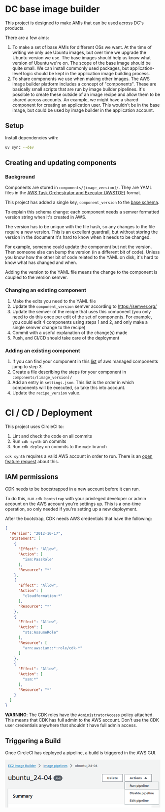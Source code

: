 # DC base image builder

This project is designed to make AMIs that can be used across DC's products.

There are a few aims:

1. To make a set of base AMIs for different OSs we want. At the time of 
   writing we only use Ubuntu images, but over time we upgrade the Ubuntu 
   version we use. The base images should help us know what version of 
   Ubuntu we're on. The scope of the 
   base image should be quite small. We can install commonly used packages, 
   but application-level logic should be kept in the application image 
   building process.
2. To share components we use when making other images. The AWS image 
   builder platform includes a concept of "components". These are basically 
   small scripts that are run by image builder pipelines. It's possible to 
   create these outside of an image recipe and allow them to be shared 
   across accounts. An example, we might have a shared component for 
   creating an application user. This wouldn't be in the base image, but 
   could be used by image builder in the application account. 

## Setup

Install dependencies with:

```bash
uv sync --dev
```

## Creating and updating components

### Background 
Components are stored in `components/[image_version]/`. They are YAML files 
in the [AWS Task Orchestrator and Executor (AWSTOE)](https://docs.aws.amazon.com/imagebuilder/latest/userguide/toe-get-started.html)
format.

This project has added a single key, `component_version` to the [base schema](https://docs.aws.amazon.com/imagebuilder/latest/userguide/toe-use-documents.html#document-schema).

To explain this schema change: each component needs a semver formatted 
version string when it's created in AWS.

The version has to be unique with the file hash, so any changes to the file 
require a new version. This is an excellent guardrail, but without storing 
the version in the document it's hard to know when it needs to be changed.

For example, someone could update the component but not the version. Then 
someone else can bump the version (in a different bit of code). Unless you 
know how the other bit of code related to the YAML on disk, it's hard to 
know what has changed and when.

Adding the version to the YAML file means the change to the component is 
coupled to the version semver.

### Changing an existing component

1. Make the edits you need to the YAML file
2. Update the `component_version` semver according to https://semver.org/
3. Update the semver of the recipe that uses this component (you only need 
   to do this once per edit of the set of components. For example, you could 
   edit 4 components using steps 1 and 2, and only make a single semver 
   change to the recipe)
4. Commit with a useful explanation of the change(s) made
5. Push, and CI/CD should take care of the deployment 


### Adding an existing component

1. If you can find your component in this [list](https://eu-west-2.console.aws.amazon.com/imagebuilder/home?region=eu-west-2#/components
) of aws managed components jump to step 3.
2. Create a file describing the steps for your component in `components/[image_version]/`
3. Add an entry in `settings.json`. This list is the order in which components will be executed, so take this into account.
4. Update the `recipe_version` value.

# CI / CD / Deployment

This project uses CircleCI to:

1. Lint and check the code on all commits
2. Run `cdk synth` on commits
3. Run `cdk deploy` on commits to the `main` branch

`cdk synth` requires a valid AWS account in order to run. There is an [open 
feature request](https://github.com/aws/aws-cdk/issues/17066) about this.

## IAM permissions

CDK needs to be bootstrapped in a new account before it can run.

To do this, run `cdk bootstrap` with your privileged developer or admin
account on the AWS account you're settings up. This is a one-time operation,
so only needed if you're setting up a new deployment.

After the bootstrap, CDK needs AWS credentials that have the following:

```json
{
  "Version": "2012-10-17",
  "Statement": [
    {
      "Effect": "Allow",
      "Action": [
        "iam:PassRole"
      ],
      "Resource": "*"
    },
    {
      "Effect": "Allow",
      "Action": [
        "cloudformation:*"
      ],
      "Resource": "*"
    },
    {
      "Effect": "Allow",
      "Action": [
        "sts:AssumeRole"
      ],
      "Resource": [
        "arn:aws:iam::*:role/cdk-*"
      ]
    },
    {
      "Effect": "Allow",
      "Action": [
        "ssm:*"
      ],
      "Resource": "*"
    }
  ]
}
```

**WARNING**: The CDK roles have the `AdministratorAccess` policy attached.
This means that CDK has full admin to the AWS account. Don't use the
CDK user credentials anywhere that shouldn't have full admin access.


## Triggering a Build

Once CircleCI has deployed a pipeline, a build is triggered in the AWS GUI.

![](run-pipeline.png)
